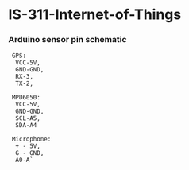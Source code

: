 # IS-311-Internet-of-Things

### Arduino sensor pin schematic
```
 GPS:
  VCC-5V,
  GND-GND,
  RX-3,
  TX-2,
  
 MPU6050:
  VCC-5V,
  GND-GND,
  SCL-A5,
  SDA-A4
  
 Microphone:
  + - 5V,
  G - GND,
  A0-A`
```